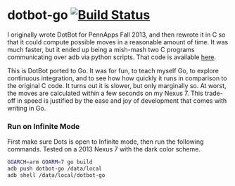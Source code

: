 dotbot-go [![Build Status](https://travis-ci.org/nejstastnejsistene/dotbot-go.svg?branch=master)](https://travis-ci.org/nejstastnejsistene/dotbot-go)
=========

I originally wrote DotBot for PennApps Fall 2013, and then rewrote it in C so that it could compute possible moves in a reasonable amount of time. It was much faster, but it ended up being a mish-mash two C programs communicating over adb via python scripts. That code is available [here](https://github.com/nejstastnejsistene/DotBot).

This is DotBot ported to Go. It was for fun, to teach myself Go, to explore continuous integration, and to see how how quickly it runs in comparison to the original C code. It turns out it is slower, but only marginally so. At worst, the moves are calculated within a few seconds on my Nexus 7. This trade-off in speed is justified by the ease and joy of development that comes with writing in Go.

### Run on Infinite Mode

First make sure Dots is open to Infinite mode, then run the following commands. Tested on a 2013 Nexus 7 with the dark color scheme.

```sh
GOARCH=arm GOARM=7 go build
adb push dotbot-go /data/local
adb shell /data/local/dotbot-go
```
